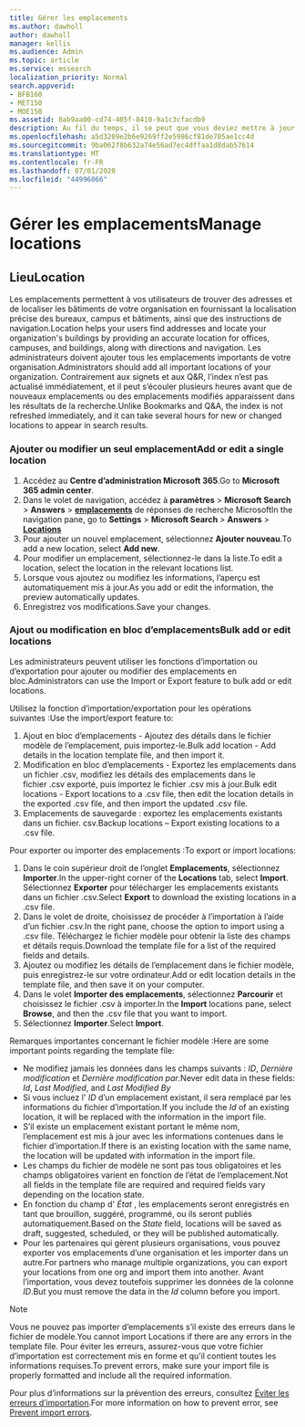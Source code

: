 ```yaml
---
title: Gérer les emplacements
ms.author: dawholl
author: dawholl
manager: kellis
ms.audience: Admin
ms.topic: article
ms.service: mssearch
localization_priority: Normal
search.appverid:
- BFB160
- MET150
- MOE150
ms.assetid: 8ab9aa00-cd74-405f-8410-9a1c3cfacdb9
description: Au fil du temps, il se peut que vous deviez mettre à jour le statut et le contenu de certains emplacements afin qu’ils restent pertinents. 
ms.openlocfilehash: a5d3209e2b6e9269ff2e5986cf81de705ae1cc4d
ms.sourcegitcommit: 9ba062f8b632a74e56ad7ec4dffaa1d8dab57614
ms.translationtype: MT
ms.contentlocale: fr-FR
ms.lasthandoff: 07/01/2020
ms.locfileid: "44996066"
---
```

# <a name="manage-locations"></a><span data-ttu-id="04851-103">Gérer les emplacements</span><span class="sxs-lookup"><span data-stu-id="04851-103">Manage locations</span></span>

## <a name="location"></a><span data-ttu-id="04851-104">Lieu</span><span class="sxs-lookup"><span data-stu-id="04851-104">Location</span></span>

<span data-ttu-id="04851-105">Les emplacements permettent à vos utilisateurs de trouver des adresses et de localiser les bâtiments de votre organisation en fournissant la localisation précise des bureaux, campus et bâtiments, ainsi que des instructions de navigation.</span><span class="sxs-lookup"><span data-stu-id="04851-105">Location helps your users find addresses and locate your organization's buildings by providing an accurate location for offices, campuses, and buildings, along with directions and navigation.</span></span> <span data-ttu-id="04851-106">Les administrateurs doivent ajouter tous les emplacements importants de votre organisation.</span><span class="sxs-lookup"><span data-stu-id="04851-106">Administrators should add all important locations of your organization.</span></span> <span data-ttu-id="04851-107">Contrairement aux signets et aux Q&R, l’index n’est pas actualisé immédiatement, et il peut s’écouler plusieurs heures avant que de nouveaux emplacements ou des emplacements modifiés apparaissent dans les résultats de la recherche.</span><span class="sxs-lookup"><span data-stu-id="04851-107">Unlike Bookmarks and Q&A, the index is not refreshed immediately, and it can take several hours for new or changed locations to appear in search results.</span></span>

### <a name="add-or-edit-a-single-location"></a><span data-ttu-id="04851-108">Ajouter ou modifier un seul emplacement</span><span class="sxs-lookup"><span data-stu-id="04851-108">Add or edit a single location</span></span>

1. <span data-ttu-id="04851-109">Accédez au **Centre d’administration Microsoft 365**.</span><span class="sxs-lookup"><span data-stu-id="04851-109">Go to **Microsoft 365 admin center**.</span></span>
1. <span data-ttu-id="04851-110">Dans le volet de navigation, accédez à **paramètres**  >  **Microsoft Search**  >  **Answers**  >  [**emplacements**](https://admin.microsoft.com/Adminportal/Home#/MicrosoftSearch/locations) de réponses de recherche Microsoft</span><span class="sxs-lookup"><span data-stu-id="04851-110">In the navigation pane, go to **Settings** > **Microsoft Search** > **Answers** > [**Locations**](https://admin.microsoft.com/Adminportal/Home#/MicrosoftSearch/locations)</span></span>
1. <span data-ttu-id="04851-111">Pour ajouter un nouvel emplacement, sélectionnez **Ajouter nouveau**.</span><span class="sxs-lookup"><span data-stu-id="04851-111">To add a new location, select **Add new**.</span></span>
1. <span data-ttu-id="04851-112">Pour modifier un emplacement, sélectionnez-le dans la liste.</span><span class="sxs-lookup"><span data-stu-id="04851-112">To edit a location, select the location in the relevant locations list.</span></span>
1. <span data-ttu-id="04851-113">Lorsque vous ajoutez ou modifiez les informations, l’aperçu est automatiquement mis à jour.</span><span class="sxs-lookup"><span data-stu-id="04851-113">As you add or edit the information, the preview automatically updates.</span></span>
1. <span data-ttu-id="04851-114">Enregistrez vos modifications.</span><span class="sxs-lookup"><span data-stu-id="04851-114">Save your changes.</span></span>

### <a name="bulk-add-or-edit-locations"></a><span data-ttu-id="04851-115">Ajout ou modification en bloc d’emplacements</span><span class="sxs-lookup"><span data-stu-id="04851-115">Bulk add or edit locations</span></span>

<span data-ttu-id="04851-116">Les administrateurs peuvent utiliser les fonctions d’importation ou d’exportation pour ajouter ou modifier des emplacements en bloc.</span><span class="sxs-lookup"><span data-stu-id="04851-116">Administrators can use the Import or Export feature to bulk add or edit locations.</span></span>

<span data-ttu-id="04851-117">Utilisez la fonction d’importation/exportation pour les opérations suivantes :</span><span class="sxs-lookup"><span data-stu-id="04851-117">Use the import/export feature to:</span></span>

1. <span data-ttu-id="04851-118">Ajout en bloc d’emplacements - Ajoutez des détails dans le fichier modèle de l’emplacement, puis importez-le.</span><span class="sxs-lookup"><span data-stu-id="04851-118">Bulk add location - Add details in the location template file, and then import it.</span></span>
1. <span data-ttu-id="04851-119">Modification en bloc d’emplacements - Exportez les emplacements dans un fichier .csv, modifiez les détails des emplacements dans le fichier .csv exporté, puis importez le fichier .csv mis à jour.</span><span class="sxs-lookup"><span data-stu-id="04851-119">Bulk edit locations - Export locations to a .csv file, then edit the location details in the exported .csv file, and then import the updated .csv file.</span></span>
1. <span data-ttu-id="04851-120">Emplacements de sauvegarde : exportez les emplacements existants dans un fichier. csv.</span><span class="sxs-lookup"><span data-stu-id="04851-120">Backup locations – Export existing locations to a .csv file.</span></span>

<span data-ttu-id="04851-121">Pour exporter ou importer des emplacements :</span><span class="sxs-lookup"><span data-stu-id="04851-121">To export or import locations:</span></span>

1. <span data-ttu-id="04851-122">Dans le coin supérieur droit de l’onglet **Emplacements**, sélectionnez **Importer**.</span><span class="sxs-lookup"><span data-stu-id="04851-122">In the upper-right corner of the **Locations** tab, select **Import**.</span></span>
<span data-ttu-id="04851-123">Sélectionnez **Exporter** pour télécharger les emplacements existants dans un fichier .csv.</span><span class="sxs-lookup"><span data-stu-id="04851-123">Select **Export** to download the existing locations in a .csv file.</span></span>
1. <span data-ttu-id="04851-124">Dans le volet de droite, choisissez de procéder à l’importation à l’aide d’un fichier .csv.</span><span class="sxs-lookup"><span data-stu-id="04851-124">In the right pane, choose the option to import using a .csv file.</span></span>
<span data-ttu-id="04851-125">Téléchargez le fichier modèle pour obtenir la liste des champs et détails requis.</span><span class="sxs-lookup"><span data-stu-id="04851-125">Download the template file for a list of the required fields and details.</span></span>
1. <span data-ttu-id="04851-126">Ajoutez ou modifiez les détails de l’emplacement dans le fichier modèle, puis enregistrez-le sur votre ordinateur.</span><span class="sxs-lookup"><span data-stu-id="04851-126">Add or edit location details in the template file, and then save it on your computer.</span></span>
1. <span data-ttu-id="04851-127">Dans le volet **Importer des emplacements**, sélectionnez **Parcourir** et choisissez le fichier .csv à importer.</span><span class="sxs-lookup"><span data-stu-id="04851-127">In the **Import** locations pane, select **Browse**, and then the .csv file that you want to import.</span></span>
1. <span data-ttu-id="04851-128">Sélectionnez **Importer**.</span><span class="sxs-lookup"><span data-stu-id="04851-128">Select **Import**.</span></span>

<span data-ttu-id="04851-129">Remarques importantes concernant le fichier modèle :</span><span class="sxs-lookup"><span data-stu-id="04851-129">Here are some important points regarding the template file:</span></span>

- <span data-ttu-id="04851-130">Ne modifiez jamais les données dans les champs suivants : *ID*, *Dernière modification* et *Dernière modification par*.</span><span class="sxs-lookup"><span data-stu-id="04851-130">Never edit data in these fields: *Id*, *Last Modified*, and *Last Modified By*</span></span>
- <span data-ttu-id="04851-131">Si vous incluez l' *ID* d’un emplacement existant, il sera remplacé par les informations du fichier d’importation.</span><span class="sxs-lookup"><span data-stu-id="04851-131">If you include the *Id* of an existing location, it will be replaced with the information in the import file.</span></span>
- <span data-ttu-id="04851-132">S’il existe un emplacement existant portant le même nom, l’emplacement est mis à jour avec les informations contenues dans le fichier d’importation.</span><span class="sxs-lookup"><span data-stu-id="04851-132">If there is an existing location with the same name, the location will be updated with information in the import file.</span></span>
- <span data-ttu-id="04851-133">Les champs du fichier de modèle ne sont pas tous obligatoires et les champs obligatoires varient en fonction de l’état de l’emplacement.</span><span class="sxs-lookup"><span data-stu-id="04851-133">Not all fields in the template file are required and required fields vary depending on the location state.</span></span>
- <span data-ttu-id="04851-134">En fonction du champ d' *État* , les emplacements seront enregistrés en tant que brouillon, suggéré, programmé, ou ils seront publiés automatiquement.</span><span class="sxs-lookup"><span data-stu-id="04851-134">Based on the *State* field, locations will be saved as draft, suggested, scheduled, or they will be published automatically.</span></span>
- <span data-ttu-id="04851-135">Pour les partenaires qui gèrent plusieurs organisations, vous pouvez exporter vos emplacements d’une organisation et les importer dans un autre.</span><span class="sxs-lookup"><span data-stu-id="04851-135">For partners who manage multiple organizations, you can export your locations from one org and import them into another.</span></span> <span data-ttu-id="04851-136">Avant l’importation, vous devez toutefois supprimer les données de la colonne *ID*.</span><span class="sxs-lookup"><span data-stu-id="04851-136">But you must remove the data in the *Id* column before you import.</span></span>

> [!NOTE]
> <span data-ttu-id="04851-137">Vous ne pouvez pas importer d’emplacements s’il existe des erreurs dans le fichier de modèle.</span><span class="sxs-lookup"><span data-stu-id="04851-137">You cannot import Locations if there are any errors in the template file.</span></span> <span data-ttu-id="04851-138">Pour éviter les erreurs, assurez-vous que votre fichier d’importation est correctement mis en forme et qu’il contient toutes les informations requises.</span><span class="sxs-lookup"><span data-stu-id="04851-138">To prevent errors, make sure your import file is properly formatted and include all the required information.</span></span>

<span data-ttu-id="04851-139">Pour plus d’informations sur la prévention des erreurs, consultez [Éviter les erreurs d’importation](manage-bookmarks.md#prevent-import-errors).</span><span class="sxs-lookup"><span data-stu-id="04851-139">For more information on how to prevent error, see [Prevent import errors](manage-bookmarks.md#prevent-import-errors).</span></span>
